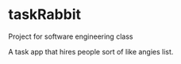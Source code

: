 # taskRabbit
Project for software engineering class

A task app that hires people sort of like angies list.

